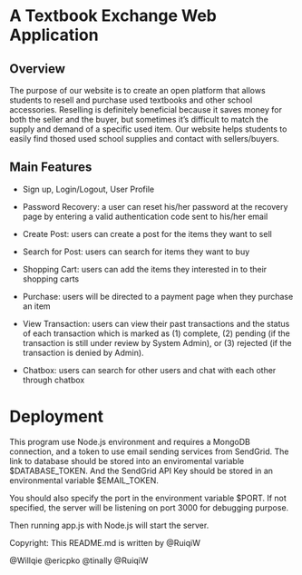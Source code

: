 # A Textbook Exchange Web Application
## Overview
The purpose of our website is to create an open platform that allows students to resell and purchase used textbooks and other school accessories. Reselling is definitely beneficial because it saves money for both the seller and the buyer, but sometimes it’s difficult to match the supply and demand of a specific used item. Our website helps students to easily find thosed used school supplies and contact with sellers/buyers.

## Main Features
- Sign up, Login/Logout, User Profile
- Password Recovery: a user can reset his/her password at the recovery page by entering a valid authentication code sent to his/her email

- Create Post: users can create a post for the items they want to sell
- Search for Post: users can search for items they want to buy

- Shopping Cart: users can add the items they interested in to their shopping carts
- Purchase: users will be directed to a payment page when they purchase an item
- View Transaction: users can view their past transactions and the status of each transaction which is marked as (1) complete, (2) pending (if the transaction is still under review by System Admin), or (3) rejected (if the transaction is denied by Admin).

- Chatbox: users can search for other users and chat with each other through chatbox

# Deployment
This program use Node.js environment and requires a MongoDB connection, and a token to use email sending services from SendGrid. The link to database should be stored into an enviromental variable $DATABASE_TOKEN. And the SendGrid API Key should be stored in an environmental variable $EMAIL_TOKEN. 

You should also specify the port in the environment variable $PORT. If not specified, the server will be listening on port 3000 for debugging purpose.

Then running app.js with Node.js will start the server.

Copyright: This README.md is written by @RuiqiW

@Willqie @ericpko @tinally @RuiqiW
